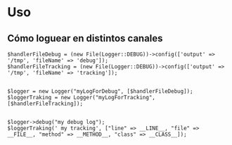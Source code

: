 Uso
===


Cómo loguear en distintos canales
----------------------------------


```
$handlerFileDebug = (new File(Logger::DEBUG))->config(['output' => '/tmp', 'fileName' => 'debug']);
$handlerFileTracking = (new File(Logger::DEBUG))->config(['output' => '/tmp', 'fileName' => 'tracking']);


$logger = new Logger("myLogForDebug", [$handlerFileDebug]);
$loggerTraking = new Logger("myLogForTracking", [$handlerFileTracking]);


$logger->debug("my debug log");
$loggerTraking(' my tracking', ["line" => __LINE__, "file" => __FILE__, "method" => __METHOD__, "class" => __CLASS__]);


```
